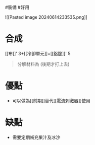 #裝備 #好用 

![[Pasted image 20240614233535.png]]
# 合成
[[布]]' 3+[[冷卻單元]]+[[鋁錠]]' 5
> 分解材料為
	(後期才打上去)
# 優點
- 可以做為[[前期]]替代[[電流刺激器]]使用
# 缺點
- 需要定期補充果汁及冰沙